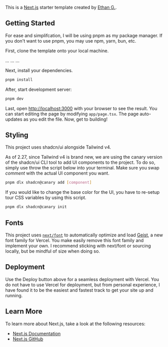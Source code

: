This is a [Next.js](https://nextjs.org) starter template created by [Ethan G.](https://egxo.dev).

## Getting Started

For ease and simplifcation, I will be using pnpm as my package manager. If you don't want to use pnpm, you may use npm, yarn, bun, etc.

First, clone the template onto your local machine.

...
...
...

Next, install your dependencies.

```bash
pnpm install
```

After, start development server:

```bash
pnpm dev
```

Last, open [http://localhost:3000](http://localhost:3000) with your browser to see the result. You can start editing the page by modifying `app/page.tsx`. The page auto-updates as you edit the file. Now, get to building!

## Styling

This project uses shadcn/ui alongside Tailwind v4.

As of 2.27, since Tailwind v4 is brand new, we are using the canary version of the shadcn/ui CLI tool to add UI components to the project. To do so, simply use throw the script below into your terminal. Make sure you swap _comment_ with the actual UI component you want.

```bash
pnpm dlx shadcn@canary add [component]
```

If you would like to change the base color for the UI, you have to re-setup tour CSS variables by using this script.

```bash
pnpm dlx shadcn@canary init
```

## Fonts

This project uses [`next/font`](https://nextjs.org/docs/app/building-your-application/optimizing/fonts) to automatically optimize and load [Geist](https://vercel.com/font), a new font family for Vercel. You make easily remove this font family and implement your own. I recommend sticking with next/font or sourcing locally, but be mindful of size when doing so.

## Deployment

Use the Deploy button above for a seamless deployment with Vercel. You do not have to use Vercel for deployment, but from personal experience, I have found it to be the easiest and fastest track to get your site up and running.

## Learn More

To learn more about Next.js, take a look at the following resources:

- [Next.js Documentation](https://nextjs.org/docs)
- [Next.js GitHub](https://github.com/vercel/next.js)
